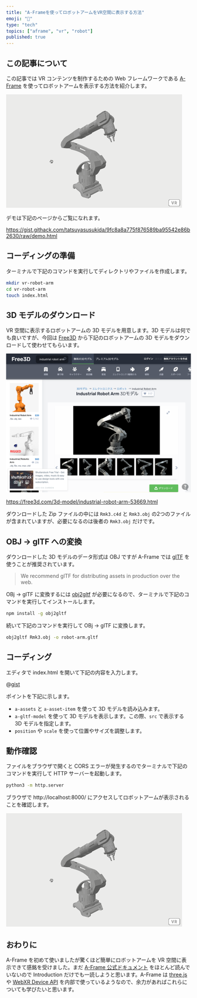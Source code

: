 ```yaml
---
title: "A-Frameを使ってロボットアームをVR空間に表示する方法"
emoji: "🦾"
type: "tech"
topics: ["aframe", "vr", "robot"]
published: true
---
```


## この記事について

この記事では VR コンテンツを制作するための Web フレームワークである [A-Frame](https://aframe.io/) を使ってロボットアームを表示する方法を紹介します。

![](/images/articles/display-a-robot-arm-in-vr-using-a-frame/about-01.gif)

デモは下記のページからご覧になれます。

https://gist.githack.com/tatsuyasusukida/9fc8a8a775f876589ba95542e86b2630/raw/demo.html



## コーディングの準備

ターミナルで下記のコマンドを実行してディレクトリやファイルを作成します。

```sh
mkdir vr-robot-arm
cd vr-robot-arm
touch index.html
```



## 3D モデルのダウンロード

VR 空間に表示するロボットアームの 3D モデルを用意します。3D モデルは何でも良いですが、今回は [Free3D](https://free3d.com/) から下記のロボットアームの 3D モデルをダウンロードして使わせてもらいます。

![](/images/articles/display-a-robot-arm-in-vr-using-a-frame/download-01.png)

https://free3d.com/3d-model/industrial-robot-arm-53669.html

ダウンロードした Zip ファイルの中には `Rmk3.c4d` と `Rmk3.obj` の2つのファイルが含まれていますが、必要になるのは後者の `Rmk3.obj` だけです。



## OBJ → glTF への変換

ダウンロードした 3D モデルのデータ形式は OBJ ですが A-Frame では [glTF](https://www.khronos.org/gltf/) を使うことが推奨されています。

> We recommend glTF for distributing assets in production over the web. 

OBj → glTF に変換するには [obj2gltf](https://www.npmjs.com/package/obj2gltf) が必要になるので、ターミナルで下記のコマンドを実行してインストールします。

```sh
npm install -g obj2gltf
```

続いて下記のコマンドを実行して OBj → glTF に変換します。

```sh
obj2gltf Rmk3.obj -o robot-arm.gltf
```



## コーディング

エディタで index.html を開いて下記の内容を入力します。

@[gist](https://gist.github.com/tatsuyasusukida/9fc8a8a775f876589ba95542e86b2630?file=demo.html)

ポイントを下記に示します。

- `a-assets` と `a-asset-item` を使って 3D モデルを読み込みます。
- `a-gltf-model` を使って 3D モデルを表示します。この際、`src` で表示する 3D モデルを指定します。
- `position` や `scale` を使って位置やサイズを調整します。



## 動作確認

ファイルをブラウザで開くと CORS エラーが発生するのでターミナルで下記のコマンドを実行して HTTP サーバーを起動します。

```sh
python3 -m http.server
```

ブラウザで http://localhost:8000/ にアクセスしてロボットアームが表示されることを確認します。

![](/images/articles/display-a-robot-arm-in-vr-using-a-frame/check-01.gif)



## おわりに

A-Frame を初めて使いましたが驚くほど簡単にロボットアームを VR 空間に表示できて感銘を受けました。まだ [A-Frame 公式ドキュメント](https://aframe.io/docs/) をほとんど読んでいないので Introduction だけでも一読しようと思います。A-Frame は [three.js](https://threejs.org/) や [WebXR Device API](https://developer.mozilla.org/docs/Web/API/WebXR_Device_API) を内部で使っているようなので、余力があればこれらについても学びたいと思います。
